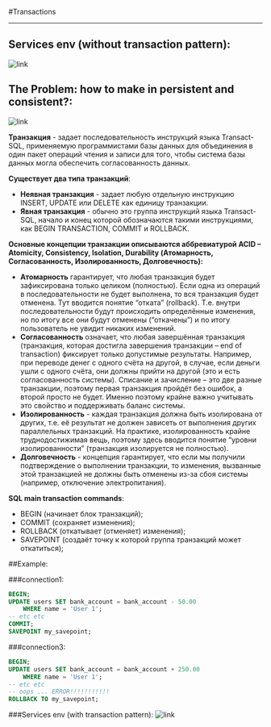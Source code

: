 #Transactions

---
## Services env (without transaction pattern):
![link](https://drive.google.com/uc?id=1yuSmjUFZb3GzafBfO45MmywPt2637Blx)

## The Problem: how to make in persistent and consistent?:
![link](https://drive.google.com/uc?id=1hy1ZBc997YpEjbyU-CNzmNSv7kkZIkls)

**Транзакция** - задает последовательность инструкций языка Transact-SQL, применяемую программистами базы данных для объединения в один пакет операций чтения и записи для того, чтобы система базы данных могла обеспечить согласованность данных. 

**Существует два типа транзакций**:
 - **Неявная транзакция** - задает любую отдельную инструкцию INSERT, UPDATE или DELETE как единицу транзакции.
 - **Явная транзакция** - обычно это группа инструкций языка Transact-SQL, начало и конец которой обозначаются такими инструкциями, как BEGIN TRANSACTION, COMMIT и ROLLBACK.

**Основные концепции транзакции описываются аббревиатурой ACID – Atomicity, Consistency, Isolation, Durability (Атомарность, Согласованность, Изолированность, Долговечность):**
 - **Атомарность** гарантирует, что любая транзакция будет зафиксирована только целиком (полностью). Если одна из операций в последовательности не будет выполнена, то вся транзакция будет отменена. Тут вводится понятие “отката” (rollback). Т.е. внутри последовательности будут происходить определённые изменения, но по итогу все они будут отменены (“откачены”) и по итогу пользователь не увидит никаких изменений.
 - **Согласованность** означает, что любая завершённая транзакция (транзакция, которая достигла завершения транзакции – end of transaction) фиксирует только допустимые результаты. Например, при переводе денег с одного счёта на другой, в случае, если деньги ушли с одного счёта, они должны прийти на другой (это и есть согласованность системы). Списание и зачисление  – это две разные транзакции, поэтому первая транзакция пройдёт без ошибок, а второй просто не будет. Именно поэтому крайне важно учитывать это свойство и поддерживать баланс системы.
 - **Изолированность** - каждая транзакция должна быть изолирована от других, т.е. её результат не должен зависеть от выполнения других параллельных транзакций. На практике, изолированность крайне труднодостижимая вещь, поэтому здесь вводится понятие “уровни изолированности” (транзакция изолируется не полностью).
 - **Долговечность** - концепция гарантирует, что если мы получили подтверждение о выполнении транзакции, то изменения, вызванные этой транзакцией не должны быть отменены из-за сбоя системы (например, отключение электропитания).

**SQL main transaction commands**:
 - BEGIN (начинает блок транзакций);
 - COMMIT (сохраняет изменения);
 - ROLLBACK (откатывает (отменяет) изменения);
 - SAVEPOINT (создаёт точку к которой группа транзакций может откатиться);

##Example:

###connection1:
```sql
BEGIN;
UPDATE users SET bank_account = bank_account - 50.00
    WHERE name = 'User 1';
-- etc etc
COMMIT;
SAVEPOINT my_savepoint;
```

###connection3:
```sql
BEGIN;
UPDATE users SET bank_account = bank_account + 250.00
    WHERE name = 'User 1';
-- etc etc
-- oops ... ERROR!!!!!!!!!!!
ROLLBACK TO my_savepoint;
```
###Services env (with transaction pattern):
![link](https://drive.google.com/uc?id=1nur6dQF5hwX163kg9WFnrLoRJKEl7yuD)
